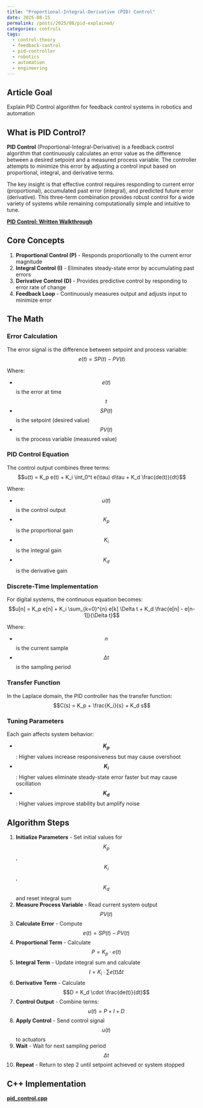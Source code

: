 ```yaml
---
title: "Proportional-Integral-Derivative (PID) Control"
date: 2025-08-15
permalink: /posts/2025/08/pid-explained/
categories: controls
tags:
  - control-theory
  - feedback-control
  - pid-controller
  - robotics
  - automation
  - engineering
---
```


## Article Goal
Explain PID Control algorithm for feedback control systems in robotics and automation

## What is PID Control?
**PID Control** (Proportional-Integral-Derivative) is a feedback control algorithm that continuously calculates an error value as the difference between a desired setpoint and a measured process variable. The controller attempts to minimize this error by adjusting a control input based on proportional, integral, and derivative terms.

The key insight is that effective control requires responding to current error (proportional), accumulated past error (integral), and predicted future error (derivative). This three-term combination provides robust control for a wide variety of systems while remaining computationally simple and intuitive to tune.

**[PID Control: Written Walkthrough](/files/PID.pdf)**

## Core Concepts
1. **Proportional Control (P)** - Responds proportionally to the current error magnitude
2. **Integral Control (I)** - Eliminates steady-state error by accumulating past errors
3. **Derivative Control (D)** - Provides predictive control by responding to error rate of change
4. **Feedback Loop** - Continuously measures output and adjusts input to minimize error

## The Math

### Error Calculation
The error signal is the difference between setpoint and process variable:
$$e(t) = SP(t) - PV(t)$$

Where:
- $$e(t)$$ is the error at time $$t$$
- $$SP(t)$$ is the setpoint (desired value)
- $$PV(t)$$ is the process variable (measured value)

### PID Control Equation
The control output combines three terms:
$$u(t) = K_p e(t) + K_i \int_0^t e(\tau) d\tau + K_d \frac{de(t)}{dt}$$

Where:
- $$u(t)$$ is the control output
- $$K_p$$ is the proportional gain
- $$K_i$$ is the integral gain  
- $$K_d$$ is the derivative gain

### Discrete-Time Implementation
For digital systems, the continuous equation becomes:
$$u[n] = K_p e[n] + K_i \sum_{k=0}^{n} e[k] \Delta t + K_d \frac{e[n] - e[n-1]}{\Delta t}$$

Where:
- $$n$$ is the current sample
- $$\Delta t$$ is the sampling period

### Transfer Function
In the Laplace domain, the PID controller has the transfer function:
$$C(s) = K_p + \frac{K_i}{s} + K_d s$$

### Tuning Parameters
Each gain affects system behavior:
- **$$K_p$$**: Higher values increase responsiveness but may cause overshoot
- **$$K_i$$**: Higher values eliminate steady-state error faster but may cause oscillation
- **$$K_d$$**: Higher values improve stability but amplify noise

## Algorithm Steps
1. **Initialize Parameters** - Set initial values for $$K_p$$, $$K_i$$, $$K_d$$ and reset integral sum
2. **Measure Process Variable** - Read current system output $$PV(t)$$
3. **Calculate Error** - Compute $$e(t) = SP(t) - PV(t)$$
4. **Proportional Term** - Calculate $$P = K_p \cdot e(t)$$
5. **Integral Term** - Update integral sum and calculate $$I = K_i \cdot \sum e(t) \Delta t$$
6. **Derivative Term** - Calculate $$D = K_d \cdot \frac{de(t)}{dt}$$
7. **Control Output** - Combine terms: $$u(t) = P + I + D$$
8. **Apply Control** - Send control signal $$u(t)$$ to actuators
9. **Wait** - Wait for next sampling period $$\Delta t$$
10. **Repeat** - Return to step 2 until setpoint achieved or system stopped

## C++ Implementation 
**[pid_control.cpp](https://github.com/nramaswamy17/Controls_Algorithms/blob/main/code_implementations/pid_control.cpp)**